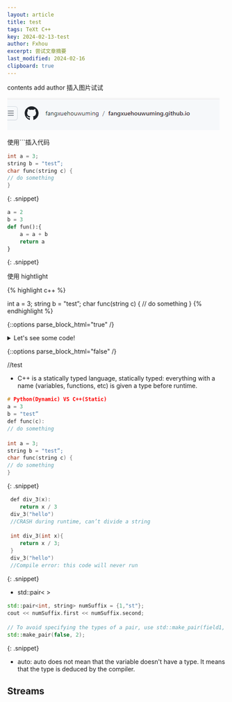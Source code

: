 ```yaml
---
layout: article
title: test
tags: TeXt C++
key: 2024-02-13-test
author: Fxhou
excerpt: 尝试文章摘要
last_modified: 2024-02-16
clipboard: true
---
```


contents
add author
插入图片试试

![1707830759399](https://github.com/fangxuehouwuming/fangxuehouwuming.github.io/raw/master/blogImages/2024-02-13-test.image/1707830145460.png)

使用```插入代码

```c++
int a = 3;
string b = "test”;
char func(string c) {
// do something
}
```
{: .snippet}

```python
a = 2
b = 3
def fun():{
    a = a + b
    return a
}
```
{: .snippet}

使用 hightlight

{% highlight c++ %}

int a = 3;
string b = "test”;
char func(string c) {
// do something
}
{% endhighlight %}

{::options parse_block_html="true" /}

<details><summary markdown="span">Let's see some code!</summary>
```python
print('Hello World!')
```
</details>

{::options parse_block_html="false" /}

//test


- C++ is a statically typed language, statically typed: everything with a name (variables, functions, etc) is given a type before runtime.

```c++
# Python(Dynamic) VS C++(Static)
a = 3
b = "test”
def func(c):
// do something

int a = 3;
string b = "test”;
char func(string c) {
// do something
}
```
{: .snippet}

```c++
 def div_3(x):
 	return x / 3
 div_3("hello")
 //CRASH during runtime, can’t divide a string

 int div_3(int x){
 	return x / 3;
 }
 div_3("hello")
 //Compile error: this code will never run
```
{: .snippet}

- std::pair< >

```c++
std::pair<int, string> numSuffix = {1,"st"};
cout << numSuffix.first << numSuffix.second;

// To avoid specifying the types of a pair, use std::make_pair(field1, field2)
std::make_pair(false, 2);
```
{: .snippet}

- auto: auto does not mean that the variable doesn't have a type. It means that the type is deduced by the compiler.

## Streams